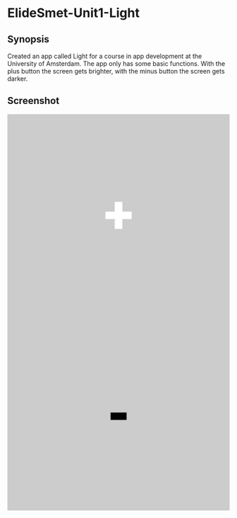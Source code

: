 # ElideSmet-Unit1-Light

## Synopsis
Created an app called Light for a course in app development at the University of Amsterdam. The app only has some basic functions. With the plus button the screen gets brighter, with the minus button the screen gets darker.

## Screenshot
![](screenshot.jpg)
